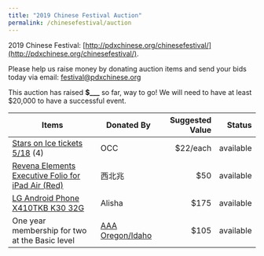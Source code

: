 ```yaml
---
title: "2019 Chinese Festival Auction"
permalink: /chinesefestival/auction
---
```


2019 Chinese Festival: [http://pdxchinese.org/chinesefestival/](http://pdxchinese.org/chinesefestival/).

Please help us raise money by donating auction items and send your bids today via email: [festival@pdxchinese.org](mailto:festival@pdxchinese.org)

This auction has raised **$___** so far, way to go! We will need to have at least $20,000 to have a successful event.

| Items | Donated By | Suggested Value | Status |
| --- | --- | ---: | ---: |
| [Stars on Ice tickets 5/18](/assets/images/festival/starsonicetickets.jpg) (4) | OCC | $22/each | available |
| [Revena Elements Executive Folio for iPad Air (Red)](https://www.amazon.com/Revena-Elements-Executive-Folio-RBFD-BKL01/dp/B004OR1626%3FSubscriptionId%3DAKIAJVDNQYSKRNOGQETA%26tag%3Donlymyhealt03-20%26linkCode%3Dxm2%26camp%3D2025%26creative%3D165953%26creativeASIN%3DB004OR1626) | 西北兆 | $50 | available |
| [LG Android Phone X410TKB K30 32G](https://www.t-mobile.com/cell-phone/lg-k30) | Alisha | $175 | available |
| One year membership for two at the Basic level | [AAA Oregon/Idaho](https://www.oregon.aaa.com/) | $105 | available |
